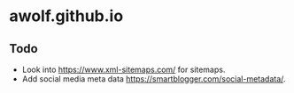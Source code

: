 awolf.github.io
===============


## Todo

* Look into https://www.xml-sitemaps.com/ for sitemaps.
* Add social media meta data https://smartblogger.com/social-metadata/.
